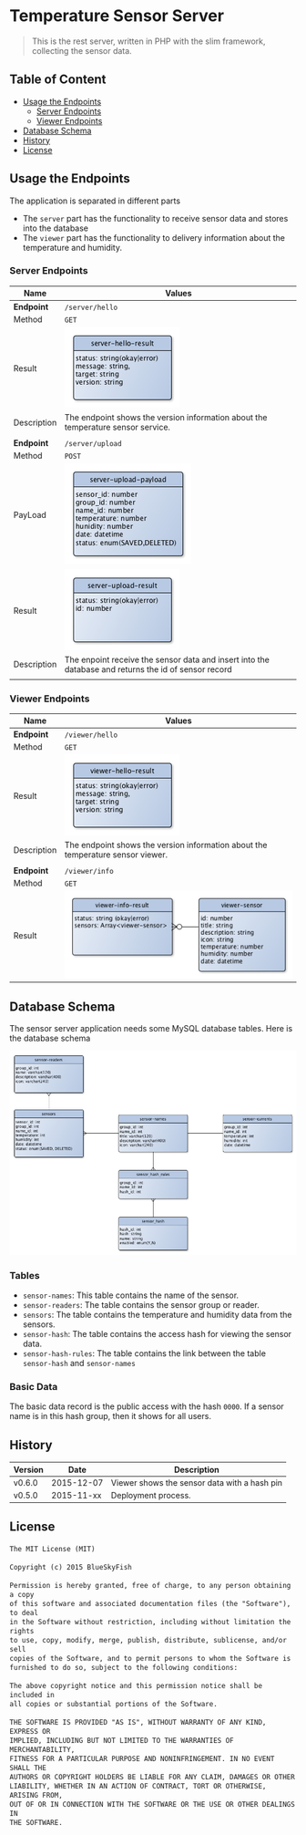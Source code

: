 
Temperature Sensor Server
=========================

> This is the rest server, written in PHP with the slim framework, collecting the sensor data.


Table of Content
----------------

* [Usage the Endpoints](#user-content-usage-the-endpoints)
    * [Server Endpoints](#user-content-server-endpoints)
    * [Viewer Endpoints](#user-content-viewer-endpoints)
* [Database Schema](#user-content-database-schema)
* [History](#user-content-history)
* [License](#user-content-license)



Usage the Endpoints
-------------------

The application is separated in different parts

* The `server` part has the functionality to receive sensor data and stores into the database
* The `viewer` part has the functionality to delivery information about the temperature and humidity.

### Server Endpoints

| Name                | Values
|---------------------|--------------------------------------------------
| **Endpoint**        | `/server/hello`
| Method              | `GET`
| Result              | ![Server HelloResult](docs/entity-server-hello-result.png)
| Description         | The endpoint shows the version information about the temperature sensor service.
|                     |
| **Endpoint**        | `/server/upload`
| Method              | `POST`
| PayLoad             | ![Server UploadPayload](docs/entity-server-upload-payload.png)
| Result              | ![Server UploadResult](docs/entity-server-upload-result.png)
| Description         | The enpoint receive the sensor data and insert into the database and returns the id of sensor record
|                     |


### Viewer Endpoints

| Name                | Values
|---------------------|--------------------------------------------------
| **Endpoint**        | `/viewer/hello`
| Method              | `GET`
| Result              | ![Viewer HelloResult](docs/entity-viewer-hello-result.png)
| Description         | The endpoint shows the version information about the temperature sensor viewer.
|                     |
| **Endpoint**        | `/viewer/info`
| Method              | `GET`
| Result              | ![Viewer InfoResult](docs/entity-viewer-upload-result.png)


Database Schema
---------------

The sensor server application needs some MySQL database tables. Here is the database schema

![Sensor Server Database Schema](docs/database-schema.png)


### Tables

* `sensor-names`: This table contains the name of the sensor.
* `sensor-readers`: The table contains the sensor group or reader.
* `sensors`: The table contains the temperature and humidity data from the sensors.
* `sensor-hash`: The table contains the access hash for viewing the sensor data.
* `sensor-hash-rules`: The table contains the link between the table `sensor-hash` and `sensor-names`

### Basic Data

The basic data record is the public access with the hash `0000`. If a sensor name is in this hash group,
then it shows for all users.

History
-------

| Version | Date       | Description
|---------|------------|----------------------------------------
| v0.6.0  | 2015-12-07 | Viewer shows the sensor data with a hash pin
| v0.5.0  | 2015-11-xx | Deployment process.


License
-------

```
The MIT License (MIT)

Copyright (c) 2015 BlueSkyFish

Permission is hereby granted, free of charge, to any person obtaining a copy
of this software and associated documentation files (the "Software"), to deal
in the Software without restriction, including without limitation the rights
to use, copy, modify, merge, publish, distribute, sublicense, and/or sell
copies of the Software, and to permit persons to whom the Software is
furnished to do so, subject to the following conditions:

The above copyright notice and this permission notice shall be included in
all copies or substantial portions of the Software.

THE SOFTWARE IS PROVIDED "AS IS", WITHOUT WARRANTY OF ANY KIND, EXPRESS OR
IMPLIED, INCLUDING BUT NOT LIMITED TO THE WARRANTIES OF MERCHANTABILITY,
FITNESS FOR A PARTICULAR PURPOSE AND NONINFRINGEMENT. IN NO EVENT SHALL THE
AUTHORS OR COPYRIGHT HOLDERS BE LIABLE FOR ANY CLAIM, DAMAGES OR OTHER
LIABILITY, WHETHER IN AN ACTION OF CONTRACT, TORT OR OTHERWISE, ARISING FROM,
OUT OF OR IN CONNECTION WITH THE SOFTWARE OR THE USE OR OTHER DEALINGS IN
THE SOFTWARE.
```